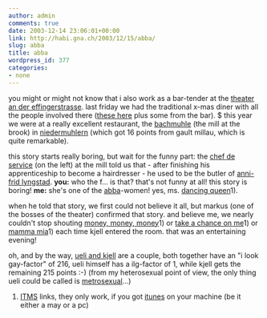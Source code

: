 ```yaml
---
author: admin
comments: true
date: 2003-12-14 23:06:01+00:00
link: http://habi.gna.ch/2003/12/15/abba/
slug: abba
title: abba
wordpress_id: 377
categories:
- none
---
```


you might or might not know that i also work as a bar-tender at the [theater an der effingerstrasse](http://www.dastheater-effingerstr.ch/). last friday we had the traditional x-mas diner with all the people involved there ([these here](http://www.dastheater-effingerstr.ch/portrait.html) plus some from the bar). $
this year we were at a really excellent restaurant, the [bachmuhle](http://www.bachmuehle.ch/d/Portrait/Index.htm) (the mill at the brook) in [niedermuhlern](http://www.mapquest.com/directions/europe.adp?zoom=5&mapdata=MN1o%2b7MjhN1m470mQpqAUrjkKfYXOx65a5lqED4laxpFR%2fZUpwyiBxn9hv%2bk%2f2p8aQX%2br4yOOpVnz%2fIW%2fWGU1uWW3Lm%2fdq2eR77eq0Lv3mQL%2f741pjMbpWxgZHtCwBbpH0LTS1wV6r9lx5mmQopgqrrwnPZOD5GdHjcsTuvsgPk%2bdWVsW9TBeXrY%2f03U2VxJ7%2bmSIPX3bp8yxY0kJ8mcW8Xvv7%2f5zMNNjOVHO25KGds%3d&2n=SEFTIGEN&1g=eRx6g0FJg5M%253d&1y=CH&1z=3007&2s=Bern&2c=Niedermuhlern&1l=OqoXvOgoUHg%253d&1ex=1&2g=QKJwW%252f%252far%252bc%253d&did=1071444497&1a=Effingerstrasse&un=k&2y=CH&1s=Bern&1c=Bern&2l=mw3JvKyMS%252fo%253d&go=1&ct=EU) (which got 16 points from gault millau, which is quite remarkable).

this story starts really boring, but wait for the funny part: the [chef de service](http://www.bachmuehle.ch/Medien/Bilder/Portraet.jpg) (on the left) at the mill told us that - after finishing his apprenticeship to become a hairdresser - he used to be the butler of [anni-frid lyngstad](http://www.abbasite.com/people/bio.php?id=398).
**you:** who the f... is that? that's not funny at all! this story is boring! 
**me:** she's one of the [abba](http://www.abbafiles.com/)-women! yes, ms. [dancing queen](http://phobos.apple.com/WebObjects/MZStore.woa/wa/viewAlbum?playlistId=2616957&selectedItemId=2616811)1).

when he told that story, we first could not believe it all, but markus (one of the bosses of the theater) confirmed that story. and believe me, we nearly couldn't stop shouting [money, money, money](http://phobos.apple.com/WebObjects/MZStore.woa/wa/viewAlbum?playlistId=373015&selectedItemId=372991)1) or [take a chance on me](http://phobos.apple.com/WebObjects/MZStore.woa/wa/viewAlbum?playlistId=373015&selectedItemId=372979)1) or [mamma mia](http://phobos.apple.com/WebObjects/MZStore.woa/wa/viewAlbum?playlistId=402574&selectedItemId=402556)1) each time kjell entered the room.
that was an entertaining evening!

oh, and by the way, [ueli and kjell](http://www.bachmuehle.ch/Medien/Bilder/Portraet.jpg) are a couple, both together have an "i look gay-factor" of 216, ueli himself has a ilg-factor of 1, while kjell gets the remaining 215 points :-)
(from my heterosexual point of view, the only thing ueli could be called is [metrosexual](http://www.wordspy.com/words/metrosexual.asp)...)

1) [ITMS](http://www.apple.com/itunes/store/) links, they only work, if you got [itunes](http://www.apple.com/itunes/) on your machine (be it either a may or a pc)
